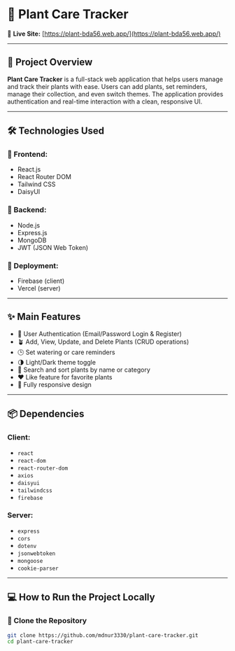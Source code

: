 # 🌿 Plant Care Tracker

🚀 **Live Site:** [https://plant-bda56.web.app/](https://plant-bda56.web.app/)


---

## 📌 Project Overview

**Plant Care Tracker** is a full-stack web application that helps users manage and track their plants with ease. Users can add plants, set reminders, manage their collection, and even switch themes. The application provides authentication and real-time interaction with a clean, responsive UI.

---

## 🛠️ Technologies Used

### 🔹 Frontend:
- React.js
- React Router DOM
- Tailwind CSS
- DaisyUI

### 🔹 Backend:
- Node.js
- Express.js
- MongoDB
- JWT (JSON Web Token)

### 🔹 Deployment:
- Firebase (client)
- Vercel (server)

---

## ✨ Main Features

- 🔐 User Authentication (Email/Password Login & Register)
- 🪴 Add, View, Update, and Delete Plants (CRUD operations)
- 🕒 Set watering or care reminders
- 🌗 Light/Dark theme toggle
- 🔎 Search and sort plants by name or category
- ❤️ Like feature for favorite plants
- 📱 Fully responsive design

---

## 📦 Dependencies

### Client:
- `react`
- `react-dom`
- `react-router-dom`
- `axios`
- `daisyui`
- `tailwindcss`
- `firebase`

### Server:
- `express`
- `cors`
- `dotenv`
- `jsonwebtoken`
- `mongoose`
- `cookie-parser`

---

## 💻 How to Run the Project Locally

### 🧩 Clone the Repository

```bash
git clone https://github.com/mdnur3330/plant-care-tracker.git
cd plant-care-tracker
